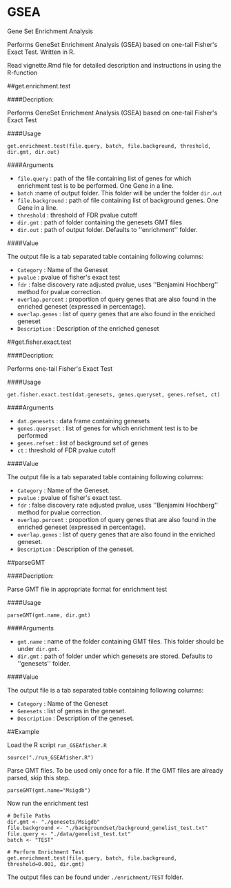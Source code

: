 # GSEA
Gene Set Enrichment Analysis

Performs GeneSet Enrichment Analysis (GSEA) based on one-tail Fisher's Exact Test. Written in R.

Read vignette.Rmd file for detailed description and instructions in using the R-function


##get.enrichment.test

####Decription:

Performs GeneSet Enrichment Analysis (GSEA) based on one-tail Fisher's Exact Test

####Usage
 
``` 
get.enrichment.test(file.query, batch, file.background, threshold, dir.gmt, dir.out)
```

####Arguments

- `file.query` : path of the file containing list of genes for which enrichment test is to be performed. One Gene in a line.
- `batch` :name of output folder. This folder will be under the folder `dir.out`
- `file.background` : path of file containing list of background genes. One Gene in a line.
- `threshold` : threshold of FDR pvalue cutoff 
- `dir.gmt` : path of folder containing the genesets GMT files
- `dir.out` : path of output folder. Defaults to ''enrichment'' folder.


####Value 

The output file is a tab separated table containing following columns:

- `Category` :  Name of the Geneset
- `pvalue` : pvalue of fisher's exact test
- `fdr` : false discovery rate adjusted pvalue, uses ''Benjamini Hochberg'' method for pvalue correction.
- `overlap.percent` : proportion of query genes that are also found in the enriched geneset (expressed in percentage).
- `overlap.genes` : list of query genes that are also found in the enriched geneset
- `Description` : Description of the enriched geneset


##get.fisher.exact.test

####Decription:

Performs one-tail Fisher's Exact Test

####Usage
 
``` 
get.fisher.exact.test(dat.genesets, genes.queryset, genes.refset, ct)
```


####Arguments

- `dat.genesets` : data frame containing genesets
- `genes.queryset` : list of genes for which enrichment test is to be performed
- `genes.refset` : list of background set of genes
- `ct` : threshold of FDR pvalue cutoff  


####Value 

The output file is a tab separated table containing following columns:

- `Category` :  Name of the Geneset.
- `pvalue` : pvalue of fisher's exact test.
- `fdr` : false discovery rate adjusted pvalue, uses ''Benjamini Hochberg'' method for pvalue correction.
- `overlap.percent` : proportion of query genes that are also found in the enriched geneset (expressed in percentage).
- `overlap.genes` : list of query genes that are also found in the enriched geneset.
- `Description` : Description of the geneset.




##parseGMT

####Decription:

Parse GMT file in appropriate format for enrichment test

####Usage
 
``` 
parseGMT(gmt.name, dir.gmt)
```

####Arguments

- `gmt.name` : name of the folder containing GMT files. This folder should be under `dir.gmt`.
- `dir.gmt` : path of folder under which genesets are stored. Defaults to ''genesets'' folder.


####Value 

The output file is a tab separated table containing following columns:

- `Category` :  Name of the Geneset
- `Genesets` : list of genes in the geneset.
- `Description` : Description of the geneset.


##Example

Load the R script `run_GSEAfisher.R`

```{r echo=TRUE, message=FALSE, warning=FALSE}
source("./run_GSEAfisher.R")
```

Parse GMT files. To be used only once for a file. If the GMT files are already parsed, skip this step.

```{r}
parseGMT(gmt.name="Msigdb")
```

Now run the enrichment test
```{r}
# Defile Paths
dir.gmt <- "./genesets/Msigdb"
file.background <- "./backgroundset/background_genelist_test.txt"
file.query <- "./data/genelist_test.txt"
batch <- "TEST"

# Perform Enrichment Test
get.enrichment.test(file.query, batch, file.background, threshold=0.001, dir.gmt)
```

The output files can be found under `./enrichment/TEST` folder.


